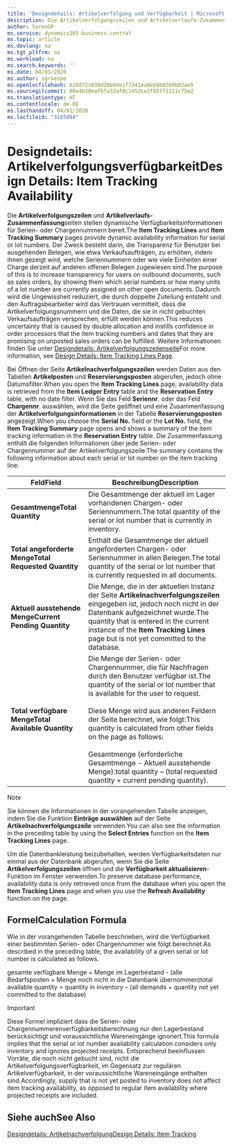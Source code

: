 ```yaml
---
title: 'Designdetails: Artikelverfolgung und Verfügbarkeit | Microsoft Docs'
description: Die Artikelverfolgungszeilen und Artikelverlaufs-Zusammenfassungsseiten stellen dynamische Verfügbarkeitsinformationen für Serien- oder Chargennummern bereit. Der Zweck besteht darin, die Transparenz für Benutzer bei ausgehenden Belegen, wie etwa Verkaufsaufträgen, zu erhöhen, indem ihnen gezeigt wird, welche Seriennummern oder wie viele Einheiten einer Charge derzeit auf anderen offenen Belegen zugewiesen sind.
author: SorenGP
ms.service: dynamics365-business-central
ms.topic: article
ms.devlang: na
ms.tgt_pltfrm: na
ms.workload: na
ms.search.keywords: ''
ms.date: 04/01/2020
ms.author: sgroespe
ms.openlocfilehash: 628d72c030d26b8de1f7341ea0ebbb0289b02ae5
ms.sourcegitcommit: 88e4b30eaf6fa32af0c1452ce2f85ff1111c75e2
ms.translationtype: HT
ms.contentlocale: de-DE
ms.lasthandoff: 04/01/2020
ms.locfileid: "3185084"
---
```

# <a name="design-details-item-tracking-availability"></a><span data-ttu-id="08e6d-104">Designdetails: Artikelverfolgungsverfügbarkeit</span><span class="sxs-lookup"><span data-stu-id="08e6d-104">Design Details: Item Tracking Availability</span></span>
<span data-ttu-id="08e6d-105">Die **Artikelverfolgungszeilen** und **Artikelverlaufs-Zusammenfassung**seiten stellen dynamische Verfügbarkeitsinformationen für Serien- oder Chargennummern bereit.</span><span class="sxs-lookup"><span data-stu-id="08e6d-105">The **Item Tracking Lines** and **Item Tracking Summary** pages provide dynamic availability information for serial or lot numbers.</span></span> <span data-ttu-id="08e6d-106">Der Zweck besteht darin, die Transparenz für Benutzer bei ausgehenden Belegen, wie etwa Verkaufsaufträgen, zu erhöhen, indem ihnen gezeigt wird, welche Seriennummern oder wie viele Einheiten einer Charge derzeit auf anderen offenen Belegen zugewiesen sind.</span><span class="sxs-lookup"><span data-stu-id="08e6d-106">The purpose of this is to increase transparency for users on outbound documents, such as sales orders, by showing them which serial numbers or how many units of a lot number are currently assigned on other open documents.</span></span> <span data-ttu-id="08e6d-107">Dadurch wird die Ungewissheit reduziert, die durch doppelte Zuteilung entsteht und den Auftragsbearbeiter wird das Vertrauen vermittelt, dass die Artikelverfolgungsnummern und die Daten, die sie in nicht gebuchten Verkaufsaufträgen versprechen, erfüllt werden können.</span><span class="sxs-lookup"><span data-stu-id="08e6d-107">This reduces uncertainty that is caused by double allocation and instills confidence in order processors that the item tracking numbers and dates that they are promising on unposted sales orders can be fulfilled.</span></span> <span data-ttu-id="08e6d-108">Weitere Informationen finden Sie unter [Designdetails: Artikelverfolgungszeilenseite](design-details-item-tracking-lines-window.md)</span><span class="sxs-lookup"><span data-stu-id="08e6d-108">For more information, see [Design Details: Item Tracking Lines Page](design-details-item-tracking-lines-window.md).</span></span>  

 <span data-ttu-id="08e6d-109">Bei Öffnen der Seite **Artikelnachverfolgungszeilen** werden Daten aus den Tabellen **Artikelposten** und **Reservierungsposten** abgerufen, jedoch ohne Datumsfilter.</span><span class="sxs-lookup"><span data-stu-id="08e6d-109">When you open the **Item Tracking Lines** page, availability data is retrieved from the **Item Ledger Entry** table and the **Reservation Entry** table, with no date filter.</span></span> <span data-ttu-id="08e6d-110">Wenn Sie das Feld **Seriennr**. oder das Feld **Chargennr**. auswählen, wird die Seite geöffnet und eine Zusammenfassung der **Artikelverfolgungsinformationen** in der Tabelle **Reservierungsposten** angezeigt.</span><span class="sxs-lookup"><span data-stu-id="08e6d-110">When you choose the **Serial No.** field or the **Lot No.** field, the **Item Tracking Summary** page opens and shows a summary of the item tracking information in the **Reservation Entry** table.</span></span> <span data-ttu-id="08e6d-111">Die Zusammenfassung enthält die folgenden Informationen über jede Serien- oder Chargennummer auf der Artikelverfolgungszeile:</span><span class="sxs-lookup"><span data-stu-id="08e6d-111">The summary contains the following information about each serial or lot number on the item tracking line:</span></span>  

|<span data-ttu-id="08e6d-112">Feld</span><span class="sxs-lookup"><span data-stu-id="08e6d-112">Field</span></span>|<span data-ttu-id="08e6d-113">Beschreibung</span><span class="sxs-lookup"><span data-stu-id="08e6d-113">Description</span></span>|  
|---------------------------------|---------------------------------------|  
|<span data-ttu-id="08e6d-114">**Gesamtmenge**</span><span class="sxs-lookup"><span data-stu-id="08e6d-114">**Total Quantity**</span></span>|<span data-ttu-id="08e6d-115">Die Gesamtmenge der aktuell im Lager vorhandenen Chargen- oder Seriennummern.</span><span class="sxs-lookup"><span data-stu-id="08e6d-115">The total quantity of the serial or lot number that is currently in inventory.</span></span>|  
|<span data-ttu-id="08e6d-116">**Total angeforderte Menge**</span><span class="sxs-lookup"><span data-stu-id="08e6d-116">**Total Requested Quantity**</span></span>|<span data-ttu-id="08e6d-117">Enthält die Gesamtmenge der aktuell angeforderten Chargen- oder Seriennummer in allen Belegen.</span><span class="sxs-lookup"><span data-stu-id="08e6d-117">The total quantity of the serial or lot number that is currently requested in all documents.</span></span>|  
|<span data-ttu-id="08e6d-118">**Aktuell ausstehende Menge**</span><span class="sxs-lookup"><span data-stu-id="08e6d-118">**Current Pending Quantity**</span></span>|<span data-ttu-id="08e6d-119">Die Menge, die in der aktuellen Instanz der Seite **Artikelnachverfolgungszeilen** eingegeben ist, jedoch noch nicht in der Datenbank aufgezeichnet wurde.</span><span class="sxs-lookup"><span data-stu-id="08e6d-119">The quantity that is entered in the current instance of the **Item Tracking Lines** page but is not yet committed to the database.</span></span>|  
|<span data-ttu-id="08e6d-120">**Total verfügbare Menge**</span><span class="sxs-lookup"><span data-stu-id="08e6d-120">**Total Available Quantity**</span></span>|<span data-ttu-id="08e6d-121">Die Menge der Serien- oder Chargennummer, die für Nachfragen durch den Benutzer verfügbar ist.</span><span class="sxs-lookup"><span data-stu-id="08e6d-121">The quantity of the serial or lot number that is available for the user to request.</span></span><br /><br /> <span data-ttu-id="08e6d-122">Diese Menge wird aus anderen Feldern der Seite berechnet, wie folgt:</span><span class="sxs-lookup"><span data-stu-id="08e6d-122">This quantity is calculated from other fields on the page as follows:</span></span><br /><br /> <span data-ttu-id="08e6d-123">Gesamtmenge (erforderliche Gesamtmenge - Aktuell ausstehende Menge).</span><span class="sxs-lookup"><span data-stu-id="08e6d-123">total quantity – (total requested quantity + current pending quantity).</span></span>|  

> [!NOTE]  
>  <span data-ttu-id="08e6d-124">Sie können die Informationen in der vorangehenden Tabelle anzeigen, indem Sie die Funktion **Einträge auswählen** auf der Seite **Artikelnachverfolgungszeile** verwenden.</span><span class="sxs-lookup"><span data-stu-id="08e6d-124">You can also see the information in the preceding table by using the **Select Entries** function on the **Item Tracking Lines** page.</span></span>  

 <span data-ttu-id="08e6d-125">Um die Datenbankleistung beizubehalten, werden Verfügbarkeitsdaten nur einmal aus der Datenbank abgerufen, wenn Sie die Seite **Artikelverfolgungszeilen** öffnen und die **Verfügbarkeit aktualisieren**-Funktion im Fenster verwenden.</span><span class="sxs-lookup"><span data-stu-id="08e6d-125">To preserve database performance, availability data is only retrieved once from the database when you open the **Item Tracking Lines** page and when you use the **Refresh Availability** function on the page.</span></span>  

## <a name="calculation-formula"></a><span data-ttu-id="08e6d-126">Formel</span><span class="sxs-lookup"><span data-stu-id="08e6d-126">Calculation Formula</span></span>  
 <span data-ttu-id="08e6d-127">Wie in der vorangehenden Tabelle beschrieben, wird die Verfügbarkeit einer bestimmten Serien- oder Chargennummer wie folgt berechnet.</span><span class="sxs-lookup"><span data-stu-id="08e6d-127">As described in the preceding table, the availability of a given serial or lot number is calculated as follows.</span></span>  

 <span data-ttu-id="08e6d-128">gesamte verfügbare Menge = Menge im Lagerbestand - (alle Bedarfsposten + Menge noch nicht in die Datenbank übernommen)</span><span class="sxs-lookup"><span data-stu-id="08e6d-128">total available quantity = quantity in inventory – (all demands + quantity not yet committed to the database)</span></span>  

> [!IMPORTANT]  
>  <span data-ttu-id="08e6d-129">Diese Formel impliziert dass die Serien- oder Chargennummerenverfügbarkeitsberechnung nur den Lagerbestand berücksichtigt und voraussichtliche Wareneingänge ignoriert.</span><span class="sxs-lookup"><span data-stu-id="08e6d-129">This formula implies that the serial or lot number availability calculation considers only inventory and ignores projected receipts.</span></span> <span data-ttu-id="08e6d-130">Entsprechend beeinflussen Vorräte, die noch nicht gebucht sind, nicht die Artikelverfolgungsverfügbarkeit, im Gegensatz zur regulären Artikelverfügbarkeit, in der voraussichtliche Wareneingänge enthalten sind.</span><span class="sxs-lookup"><span data-stu-id="08e6d-130">Accordingly, supply that is not yet posted to inventory does not affect item tracking availability, as opposed to regular item availability where projected receipts are included.</span></span>  

## <a name="see-also"></a><span data-ttu-id="08e6d-131">Siehe auch</span><span class="sxs-lookup"><span data-stu-id="08e6d-131">See Also</span></span>  
 [<span data-ttu-id="08e6d-132">Designdetails: Artikelnachverfolgung</span><span class="sxs-lookup"><span data-stu-id="08e6d-132">Design Details: Item Tracking</span></span>](design-details-item-tracking.md)

